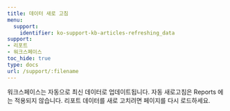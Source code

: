 ```yaml
---
title: 데이터 새로 고침
menu:
  support:
    identifier: ko-support-kb-articles-refreshing_data
support:
- 리포트
- 워크스페이스
toc_hide: true
type: docs
url: /support/:filename
---
```


워크스페이스는 자동으로 최신 데이터로 업데이트됩니다. 자동 새로고침은 Reports 에는 적용되지 않습니다. 리포트 데이터를 새로 고치려면 페이지를 다시 로드하세요.